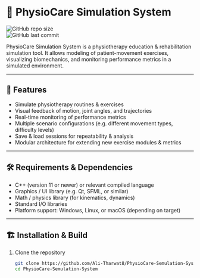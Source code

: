 # 🏥 PhysioCare Simulation System

![GitHub repo size](https://img.shields.io/github/repo-size/Ali-Tharwat8/PhysioCare-Semulation-System?color=blue)  
![GitHub last commit](https://img.shields.io/github/last-commit/Ali-Tharwat8/PhysioCare-Semulation-System?color=brightgreen)  

PhysioCare Simulation System is a physiotherapy education & rehabilitation simulation tool. It allows modeling of patient-movement exercises, visualizing biomechanics, and monitoring performance metrics in a simulated environment.

---

## 🚀 Features

- Simulate physiotherapy routines & exercises  
- Visual feedback of motion, joint angles, and trajectories  
- Real-time monitoring of performance metrics  
- Multiple scenario configurations (e.g. different movement types, difficulty levels)  
- Save & load sessions for repeatability & analysis  
- Modular architecture for extending new exercise modules & metrics  

---
## 🛠 Requirements & Dependencies

- C++ (version 11 or newer) or relevant compiled language  
- Graphics / UI library (e.g. Qt, SFML, or similar)  
- Math / physics library (for kinematics, dynamics)  
- Standard I/O libraries  
- Platform support: Windows, Linux, or macOS (depending on target)  

---

## 🏗 Installation & Build

1. Clone the repository  
   ```bash
   git clone https://github.com/Ali-Tharwat8/PhysioCare-Semulation-System.git
   cd PhysioCare-Semulation-System
